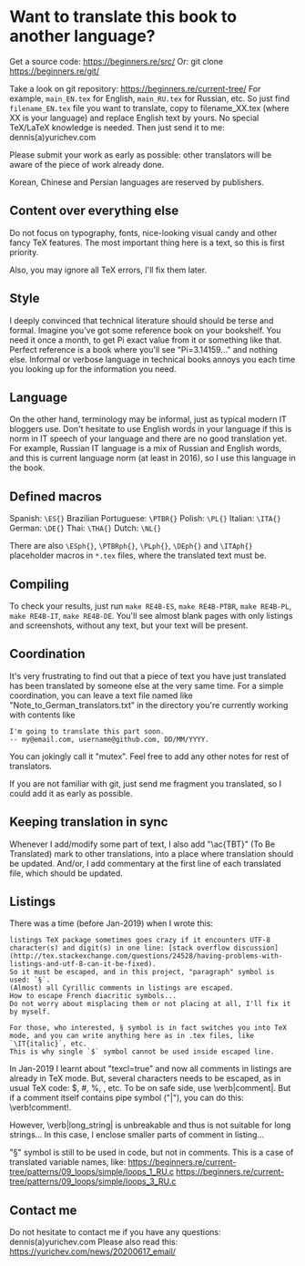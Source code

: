 # Want to translate this book to another language?

Get a source code: https://beginners.re/src/
Or: git clone https://beginners.re/git/

Take a look on git repository: https://beginners.re/current-tree/
For example, `main_EN.tex` for English, `main_RU.tex` for Russian, etc.
So just find `filename_EN.tex` file you want to translate, copy to filename_XX.tex (where XX is your language)
and replace English text by yours.
No special TeX/LaTeX knowledge is needed.
Then just send it to me: dennis(a)yurichev.com

Please submit your work as early as possible: other translators will be aware of the piece of work already done.

Korean, Chinese and Persian languages are reserved by publishers.

## Content over everything else

Do not focus on typography, fonts, nice-looking visual candy and other fancy TeX features.
The most important thing here is a text, so this is first priority.

Also, you may ignore all TeX errors, I'll fix them later.

## Style

I deeply convinced that technical literature should should be terse and formal.
Imagine you've got some reference book on your bookshelf.
You need it once a month, to get Pi exact value from it or something like that.
Perfect reference is a book where you'll see "Pi=3.14159..." and nothing else.
Informal or verbose language in technical books annoys you each time you looking up for the information you need.

## Language

On the other hand, terminology may be informal, just as typical modern IT bloggers use.
Don't hesitate to use English words in your language if this is norm in IT speech of your language and there are no good translation yet.
For example, Russian IT language is a mix of Russian and English words, and this is current language norm (at least in 2016), so I use this language in the book.

## Defined macros

Spanish: `\ES{}`
Brazilian Portuguese: `\PTBR{}`
Polish: `\PL{}`
Italian: `\ITA{}`
German: `\DE{}`
Thai: `\THA{}`
Dutch: `\NL{}`

There are also `\ESph{}`, `\PTBRph{}`, `\PLph{}`, `\DEph{}` and `\ITAph{}` placeholder macros in `*.tex` files, where the translated text must be.

## Compiling

To check your results, just run `make RE4B-ES`, `make RE4B-PTBR`, `make RE4B-PL`, `make RE4B-IT`, `make RE4B-DE`.
You'll see almost blank pages with only listings and screenshots, without any text, but your text will be present.

## Coordination

It's very frustrating to find out that a piece of text you have just translated has been translated by someone else
at the very same time.
For a simple coordination, you can leave a text file named like "Note_to_German_translators.txt"
in the directory you're currently working with contents like

	I'm going to translate this part soon.
	-- my@email.com, username@github.com, DD/MM/YYYY.

You can jokingly call it "mutex".
Feel free to add any other notes for rest of translators.

If you are not familiar with git, just send me fragment you translated, so I could add it as early as possible.

## Keeping translation in sync

Whenever I add/modify some part of text, I also add "\ac{TBT}" (To Be Translated) mark to other translations,
into a place where translation should be updated.
And/or, I add commentary at the first line of each translated file, which should be updated.

## Listings

There was a time (before Jan-2019) when I wrote this:

	listings TeX package sometimes goes crazy if it encounters UTF-8 character(s) and digit(s) in one line: [stack overflow discussion](http://tex.stackexchange.com/questions/24528/having-problems-with-listings-and-utf-8-can-it-be-fixed).
	So it must be escaped, and in this project, "paragraph" symbol is used: `§`.
	(Almost) all Cyrillic comments in listings are escaped.
	How to escape French diacritic symbols...
	Do not worry about misplacing them or not placing at all, I'll fix it by myself.

	For those, who interested, § symbol is in fact switches you into TeX mode, and you can write anything here as in .tex files, like `\IT{italic}`, etc.
	This is why single `$` symbol cannot be used inside escaped line.

In Jan-2019 I learnt about "texcl=true" and now all comments in listings are already in TeX mode.
But, several characters needs to be escaped, as in usual TeX code: $, #, %, \, etc.
To be on safe side, use \verb|comment|.
But if a comment itself contains pipe symbol ("|"), you can do this: \verb!comment!.

However, \verb|long_string| is unbreakable and thus is not suitable for long strings...
In this case, I enclose smaller parts of comment in listing...

"§" symbol is still to be used in code, but not in comments.
This is a case of translated variable names, like:
https://beginners.re/current-tree/patterns/09_loops/simple/loops_1_RU.c
https://beginners.re/current-tree/patterns/09_loops/simple/loops_3_RU.c

## Contact me

Do not hesitate to contact me if you have any questions: dennis(a)yurichev.com
Please also read this: https://yurichev.com/news/20200617_email/

